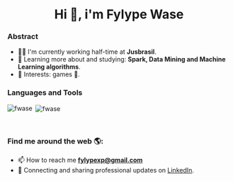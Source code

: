 <h1 align="center">Hi 👋, i'm Fylype Wase</h1>

### Abstract

- 👨‍💻 I'm currently working half-time at **Jusbrasil**.
- 🌱 Learning more about and studying: **Spark, Data Mining and Machine Learning algorithms**.
- 💙 Interests: games 👾.

### Languages and Tools
<p><img align="left" src="https://github-readme-stats.vercel.app/api/top-langs/?username=fwase&layout=compact&hide=html&layout=compact" alt="fwase" /></p>
<p>&nbsp;<img align="center" src="https://github-readme-stats.vercel.app/api?username=fwase&show_icons=true&count_private=true" alt="fwase" /></p>
<br>

### Find me around the web 🌎:

- 📫 How to reach me **fylypexp@gmail.com**
- 💼 Connecting and sharing professional updates on <a href="https://www.linkedin.com/in/fylypewase/">LinkedIn</a>.

<!--
**fwase/fwase** is a ✨ _special_ ✨ repository because its `README.md` (this file) appears on your GitHub profile.

Here are some ideas to get you started:

- 🔭 I’m currently working on ...
- 🌱 I’m currently learning ...
- 👯 I’m looking to collaborate on ...
- 🤔 I’m looking for help with ...
- 💬 Ask me about ...
- 📫 How to reach me: ...
- 😄 Pronouns: ...
- ⚡ Fun fact: ...
- 🐦 Following me on <a href="https://twitter.com/fylypewcl/">Twitter</a>.
-->
